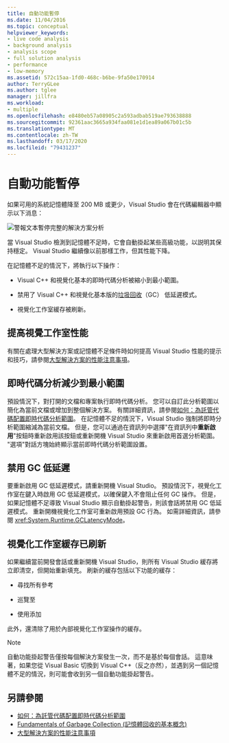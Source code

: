 ```yaml
---
title: 自動功能暫停
ms.date: 11/04/2016
ms.topic: conceptual
helpviewer_keywords:
- live code analysis
- background analysis
- analysis scope
- full solution analysis
- performance
- low-memory
ms.assetid: 572c15aa-1fd0-468c-b6be-9fa50e170914
author: TerryGLee
ms.author: tglee
manager: jillfra
ms.workload:
- multiple
ms.openlocfilehash: e8480eb57a08905c2a593adbab519ae793638888
ms.sourcegitcommit: 92361aac3665a934faa081e1d1ea89a067b01c5b
ms.translationtype: MT
ms.contentlocale: zh-TW
ms.lasthandoff: 03/17/2020
ms.locfileid: "79431237"
---
```

# <a name="automatic-feature-suspension"></a>自動功能暫停

如果可用的系統記憶體降至 200 MB 或更少，Visual Studio 會在代碼編輯器中顯示以下消息：

![警報文本暫停完整的解決方案分析](../code-quality/media/fsa_alert.png)

當 Visual Studio 檢測到記憶體不足時，它會自動掛起某些高級功能，以説明其保持穩定。 Visual Studio 繼續像以前那樣工作，但其性能下降。

在記憶體不足的情況下，將執行以下操作：

- Visual C++ 和視覺化基本的即時代碼分析被縮小到最小範圍。

- 禁用了 Visual C++ 和視覺化基本版的[垃圾回收](/dotnet/standard/garbage-collection/index)（GC） 低延遲模式。

- 視覺化工作室緩存被刷新。

## <a name="improve-visual-studio-performance"></a>提高視覺工作室性能

有關在處理大型解決方案或記憶體不足條件時如何提高 Visual Studio 性能的提示和技巧，請參閱[大型解決方案的性能注意事項](https://github.com/dotnet/roslyn/wiki/Performance-considerations-for-large-solutions)。

## <a name="live-code-analysis-is-reduced-to-minimal-scope"></a>即時代碼分析減少到最小範圍

預設情況下，對打開的文檔和專案執行即時代碼分析。 您可以自訂此分析範圍以簡化為當前文檔或增加到整個解決方案。 有關詳細資訊，請參閱[如何：為託管代碼配置即時代碼分析範圍](./configure-live-code-analysis-scope-managed-code.md)。 在記憶體不足的情況下，Visual Studio 強制將即時分析範圍縮減為當前文檔。 但是，您可以通過在資訊列中選擇"在資訊列中**重新啟用**"按鈕時重新啟用該按鈕或重新開機 Visual Studio 來重新啟用首選分析範圍。 "選項"對話方塊始終顯示當前即時代碼分析範圍設置。

## <a name="gc-low-latency-disabled"></a>禁用 GC 低延遲

要重新啟用 GC 低延遲模式，請重新開機 Visual Studio。 預設情況下，視覺化工作室在鍵入時啟用 GC 低延遲模式，以確保鍵入不會阻止任何 GC 操作。 但是，如果記憶體不足導致 Visual Studio 顯示自動掛起警告，則該會話將禁用 GC 低延遲模式。 重新開機視覺化工作室可重新啟用預設 GC 行為。 如需詳細資訊，請參閱 <xref:System.Runtime.GCLatencyMode>。

## <a name="visual-studio-caches-flushed"></a>視覺化工作室緩存已刷新

如果繼續當前開發會話或重新開機 Visual Studio，則所有 Visual Studio 緩存將立即清空，但開始重新填充。 刷新的緩存包括以下功能的緩存：

- 尋找所有參考

- 巡覽至

- 使用添加

此外，還清除了用於內部視覺化工作室操作的緩存。

> [!NOTE]
> 自動功能掛起警告僅按每個解決方案發生一次，而不是基於每個會話。 這意味著，如果您從 Visual Basic 切換到 Visual C++（反之亦然），並遇到另一個記憶體不足的情況，則可能會收到另一個自動功能掛起警告。

## <a name="see-also"></a>另請參閱

- [如何：為託管代碼配置即時代碼分析範圍](./configure-live-code-analysis-scope-managed-code.md)
- [Fundamentals of Garbage Collection (記憶體回收的基本概念)](/dotnet/standard/garbage-collection/fundamentals)
- [大型解決方案的性能注意事項](https://github.com/dotnet/roslyn/wiki/Performance-considerations-for-large-solutions)
